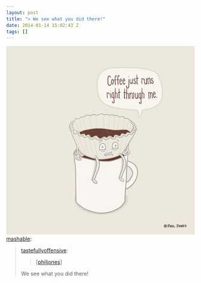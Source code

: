 ```yaml
---
layout: post
title: "> We see what you did there!"
date: 2014-01-14 15:02:43 Z
tags: []
---
```

![](/media/2014/01/73308579875.jpg)
[mashable](http://mashable.tumblr.com/post/72888458385/tastefullyoffensive-philjones-we-see-what):

> [tastefullyoffensive](http://tumblr.tastefullyoffensive.com/post/72817533900/philjones):
> 
> > \[[philjones](http://phildesignart.tumblr.com/ "Phil Jones")\]
> 
> We see what you did there!
